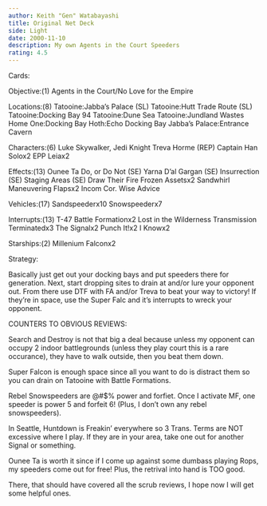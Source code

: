 ```yaml
---
author: Keith "Gen" Watabayashi
title: Original Net Deck
side: Light
date: 2000-11-10
description: My own Agents in the Court Speeders
rating: 4.5
---
```

Cards: 

Objective:(1)
Agents in the Court/No Love for the Empire

Locations:(8)
Tatooine:Jabba’s Palace (SL)
Tatooine:Hutt Trade Route (SL)
Tatooine:Docking Bay 94
Tatooine:Dune Sea
Tatooine:Jundland Wastes
Home One:Docking Bay
Hoth:Echo Docking Bay
Jabba’s Palace:Entrance Cavern

Characters:(6)
Luke Skywalker, Jedi Knight
Treva Horme (REP)
Captain Han Solox2
EPP Leiax2

Effects:(13)
Ounee Ta
Do, or Do Not (SE)
Yarna D’al Gargan (SE)
Insurrection (SE)
Staging Areas (SE)
Draw Their Fire
Frozen Assetsx2
Sandwhirl
Maneuvering Flapsx2
Incom Cor.
Wise Advice

Vehicles:(17)
Sandspeederx10
Snowspeederx7

Interrupts:(13)
T-47 Battle Formationx2
Lost in the Wilderness
Transmission Terminatedx3
The Signalx2
Punch It!x2
I Knowx2

Starships:(2)
Millenium Falconx2 

Strategy: 

Basically just get out your docking bays and put speeders there for generation. Next, start dropping sites to drain at and/or lure your opponent out. From there use DTF with FA and/or Treva to beat your way to victory! If they’re in space, use the Super Falc and it’s interrupts to wreck your opponent.

COUNTERS TO OBVIOUS REVIEWS:

Search and Destroy is not that big a deal because unless my opponent can occupy 2 indoor battlegrounds (unless they play court this is a rare occurance), they have to walk outside, then you beat them down.

Super Falcon is enough space since all you want to do is distract them so you can drain on Tatooine with Battle Formations.

Rebel Snowspeeders are @#$% power and forfiet. Once I activate MF, one speeder is power 5 and forfeit 6! (Plus, I don’t own any rebel snowspeeders).

In Seattle, Huntdown is Freakin’ everywhere so 3 Trans. Terms are NOT excessive where I play. If they are in your area, take one out for another Signal or something.

Ounee Ta is worth it since if I come up against some dumbass playing Rops, my speeders come out for free! Plus, the retrival into hand is TOO good.

There, that should have covered all the scrub reviews, I hope now I will get some helpful ones. 